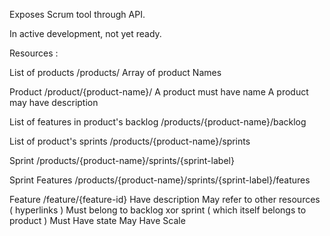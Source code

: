 Exposes Scrum tool through API.

In active development, not yet ready.

Resources :

List of products
/products/
Array of product Names

Product 
/product/{product-name}/
A product must have name
A product may have description


List of features in product's backlog
/products/{product-name}/backlog


List of product's sprints
/products/{product-name}/sprints

Sprint
/products/{product-name}/sprints/{sprint-label}

Sprint Features
/products/{product-name}/sprints/{sprint-label}/features

Feature
/feature/{feature-id}
Have description
May refer to other resources ( hyperlinks )
Must belong to backlog xor sprint ( which itself belongs to product )
Must Have state
May Have Scale



